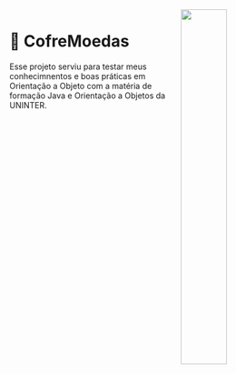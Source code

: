  <img src="https://i.imgur.com/eCQH8PQ.png" width="40%" align="right">

# 🏦 CofreMoedas 

Esse projeto serviu para testar meus conhecimnentos e boas práticas em Orientação a Objeto com a
matéria de formação Java e Orientação a Objetos da UNINTER.

